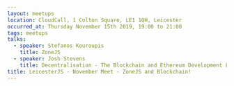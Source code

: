 ```yaml
---
layout: meetups
location: CloudCall, 1 Colton Square, LE1 1QH, Leicester
occurred_at: Thursday November 15th 2019, 19:00 to 21:00
tags: meetups
talks:
  - speaker: Stefanos Kouroupis
    title: ZoneJS
  - speaker: Josh Stevens
    title: Decentralisation - The Blockchain and Ethereum Development Fundamentals
title: LeicesterJS - November Meet - ZoneJS and Blockchain!
---
```

